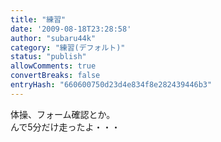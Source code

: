 ```yaml
---
title: "練習"
date: '2009-08-18T23:28:58'
author: "subaru44k"
category: "練習(デフォルト)"
status: "publish"
allowComments: true
convertBreaks: false
entryHash: "660600750d23d4e834f8e282439446b3"
---
```

体操、フォーム確認とか。<br>
んで5分だけ走ったよ・・・
